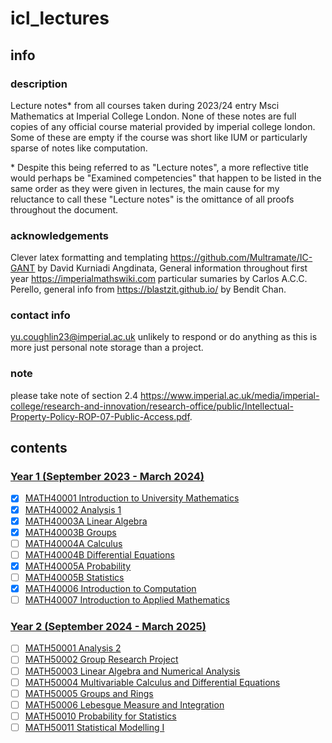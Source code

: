 # icl_lectures
## info
### description
Lecture notes* from all courses taken during 2023/24 entry Msci Mathematics at Imperial College London. None of these notes are full copies of any official course material provided by imperial college london. Some of these are empty if the course was short like IUM or particularly sparse of notes like computation.

\* Despite this being referred to as "Lecture notes", a more reflective title would perhaps be "Examined competencies" that happen to be listed in the same order as they were given in lectures, the main cause for my reluctance to call these "Lecture notes" is the omittance of all proofs throughout the document.
### acknowledgements
Clever latex formatting and templating https://github.com/Multramate/IC-GANT by David Kurniadi Angdinata, General information throughout first year https://imperialmathswiki.com particular sumaries by Carlos A.C.C. Perello, general info from https://blastzit.github.io/ by Bendit Chan.
### contact info
yu.coughlin23@imperial.ac.uk unlikely to respond or do anything as this is more just personal note storage than a project.
### note
please take note of section 2.4 https://www.imperial.ac.uk/media/imperial-college/research-and-innovation/research-office/public/Intellectual-Property-Policy-ROP-07-Public-Access.pdf.

## contents
### [Year 1 (September 2023 - March 2024)](https://www.imperial.ac.uk/media/imperial-college/faculty-of-natural-sciences/department-of-mathematics/public/study/Mathematics-Undergraduate-Programme-Handbook-2022-23.pdf)
- [x] [MATH40001 Introduction to University Mathematics](https://github.com/Yusername05/icl_lectures/tree/main/MATH40001%20Introduction%20to%20University%20Mathematics)  
- [x] [MATH40002 Analysis 1](https://github.com/Yusername05/icl_lectures/tree/main/MATH40002%20Analysis%201)  
- [x] [MATH40003A Linear Algebra](https://github.com/Yusername05/icl_lectures/tree/main/MATH40003A%20Linear%20Algebra)  
- [x] [MATH40003B Groups](https://github.com/Yusername05/icl_lectures/tree/main/MATH40003B%20Groups)
- [ ] [MATH40004A Calculus](https://github.com/Yusername05/icl_lectures/tree/main/MATH40004A%20Calculus)
- [ ] [MATH40004B Differential Equations](https://github.com/Yusername05/icl_lectures/tree/main/MATH40004B%20Differential%20Equations) 
- [x] [MATH40005A Probability](https://github.com/Yusername05/icl_lectures/tree/main/MATH40005A%20Probability)
- [ ] [MATH40005B Statistics](https://github.com/Yusername05/icl_lectures/tree/main/MATH40005B%20Statistics)  
- [x] [MATH40006 Introduction to Computation](https://github.com/Yusername05/icl_lectures/tree/main/MATH40006%20Introduction%20to%20Computation)  
- [ ] [MATH40007 Introduction to Applied Mathematics](https://github.com/Yusername05/icl_lectures/tree/main/MATH40007%20Introduction%20to%20Applied%20Mathematics)  
### [Year 2 (September 2024 - March 2025)](https://www.imperial.ac.uk/media/imperial-college/faculty-of-natural-sciences/department-of-mathematics/public/study/year2moduleguide2223v2.pdf)
- [ ] [MATH50001 Analysis 2]()  
- [ ] [MATH50002 Group Research Project]()  
- [ ] [MATH50003 Linear Algebra and Numerical Analysis]()  
- [ ] [MATH50004 Multivariable Calculus and Differential Equations]()  
- [ ] [MATH50005 Groups and Rings]()  
- [ ] [MATH50006 Lebesgue Measure and Integration]()  
- [ ] [MATH50010 Probability for Statistics]()  
- [ ] [MATH50011 Statistical Modelling I]()  
